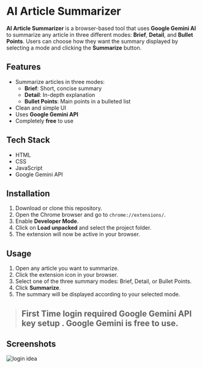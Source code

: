 # AI Article Summarizer

**AI Article Summarizer** is a browser-based tool that uses **Google Gemini AI** to summarize any article in three different modes: **Brief**, **Detail**, and **Bullet Points**. Users can choose how they want the summary displayed by selecting a mode and clicking the **Summarize** button.

## Features

- Summarize articles in three modes:
  - **Brief**: Short, concise summary
  - **Detail**: In-depth explanation
  - **Bullet Points**: Main points in a bulleted list
- Clean and simple UI
- Uses **Google Gemini API**
- Completely **free** to use

## Tech Stack

- HTML  
- CSS  
- JavaScript  
- Google Gemini API

## Installation

1. Download or clone this repository.
2. Open the Chrome browser and go to `chrome://extensions/`.
3. Enable **Developer Mode**.
4. Click on **Load unpacked** and select the project folder.
5. The extension will now be active in your browser.

## Usage

1. Open any article you want to summarize.
2. Click the extension icon in your browser.
3. Select one of the three summary modes: Brief, Detail, or Bullet Points.
4. Click **Summarize**.
5. The summary will be displayed according to your selected mode.

> ## First Time login required Google Gemini API key setup . Google Gemini is free to use.

## Screenshots
<img src="imgsc/1" alt="login idea">


